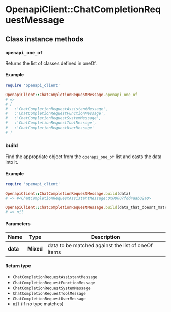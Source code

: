 # OpenapiClient::ChatCompletionRequestMessage

## Class instance methods

### `openapi_one_of`

Returns the list of classes defined in oneOf.

#### Example

```ruby
require 'openapi_client'

OpenapiClient::ChatCompletionRequestMessage.openapi_one_of
# =>
# [
#   :'ChatCompletionRequestAssistantMessage',
#   :'ChatCompletionRequestFunctionMessage',
#   :'ChatCompletionRequestSystemMessage',
#   :'ChatCompletionRequestToolMessage',
#   :'ChatCompletionRequestUserMessage'
# ]
```

### build

Find the appropriate object from the `openapi_one_of` list and casts the data into it.

#### Example

```ruby
require 'openapi_client'

OpenapiClient::ChatCompletionRequestMessage.build(data)
# => #<ChatCompletionRequestAssistantMessage:0x00007fdd4aab02a0>

OpenapiClient::ChatCompletionRequestMessage.build(data_that_doesnt_match)
# => nil
```

#### Parameters

| Name | Type | Description |
| ---- | ---- | ----------- |
| **data** | **Mixed** | data to be matched against the list of oneOf items |

#### Return type

- `ChatCompletionRequestAssistantMessage`
- `ChatCompletionRequestFunctionMessage`
- `ChatCompletionRequestSystemMessage`
- `ChatCompletionRequestToolMessage`
- `ChatCompletionRequestUserMessage`
- `nil` (if no type matches)

